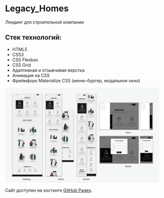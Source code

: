 # Legacy_Homes

Лендинг для строительной компании

## Стек технологий:
- HTML5
- CSS3
- CSS Flexbox
- CSS Grid
- Адаптивная и отзывчивая верстка
- Анимация на CSS
- Фреймфорк Materialize CSS (меню-бургер, модальное окно)

![Макеты для десктопной, планшетной и мобильной версии](./img/preview.jpg "Макеты")

Сайт доступен на хостинге [GitHub Pages](https://yuliyaatrashkevich.github.io/Legacy_Homes/).
